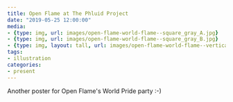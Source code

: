 ```yaml
---
title: Open Flame at The Phluid Project
date: "2019-05-25 12:00:00"
media:
- {type: img, url: images/open-flame-world-flame--square_gray_A.jpg}
- {type: img, url: images/open-flame-world-flame--square_gray_B.jpg}
- {type: img, layout: tall, url: images/open-flame-world-flame--vertical_orange.jpg}
tags:
- illustration
categories:
- present
---
```


Another poster for Open Flame's World Pride party :-)